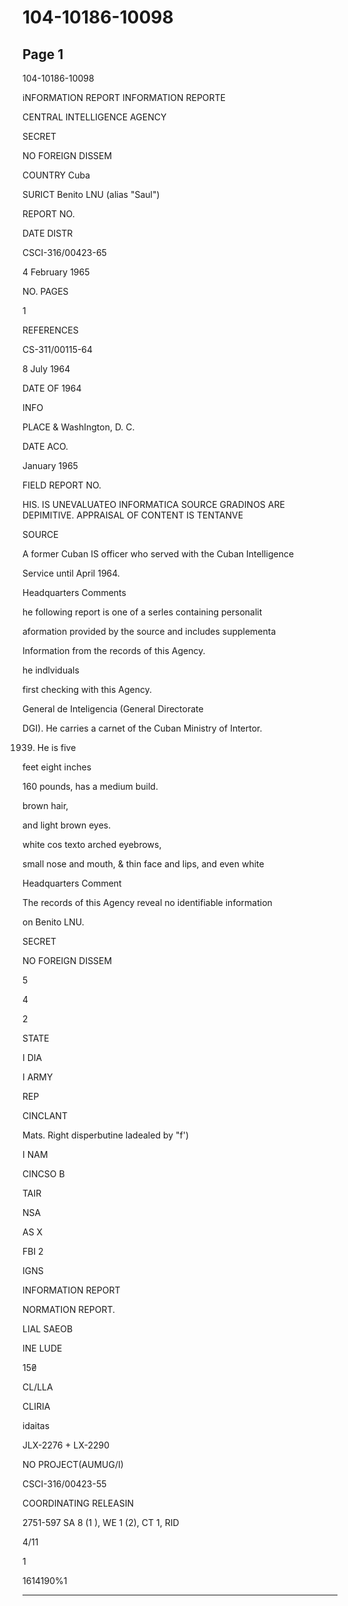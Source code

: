 # 104-10186-10098

## Page 1

104-10186-10098

iNFORMATION REPORT INFORMATION REPORTE

CENTRAL INTELLIGENCE AGENCY

SECRET

NO FOREIGN DISSEM

COUNTRY Cuba

SURICT Benito LNU (alias "Saul")

REPORT NO.

DATE DISTR

CSCI-316/00423-65

4 February 1965

NO. PAGES

1

REFERENCES

CS-311/00115-64

8 July 1964

DATE OF 1964

INFO

PLACE & WashIngton, D. C.

DATE ACO.

January 1965

FIELD REPORT NO.

HIS. IS UNEVALUATEO INFORMATICA SOURCE GRADINOS ARE DEPIMITIVE. APPRAISAL OF CONTENT IS TENTANVE

SOURCE

A former Cuban IS officer who served with the Cuban Intelligence

Service until April 1964.

Headquarters Comments

he following report is one of a serles containing personalit

aformation provided by the source and includes supplementa

Information from the records of this Agency.

he indlviduals

first checking with this Agency.

General de Inteligencia (General Directorate

DGI). He carries a carnet of the Cuban Ministry of Intertor.

1939. He is five

feet eight inches

160 pounds, has a medium build.

brown hair,

and light brown eyes.

white cos texto arched eyebrows,

small nose and mouth, & thin face and lips, and even white

Headquarters Comment

The records of this Agency reveal no identifiable information

on Benito LNU.

SECRET

NO FOREIGN DISSEM

5

4

2

STATE

I DIA

I ARMY

REP

CINCLANT

Mats. Right disperbutine ladealed by "f')

I NAM

CINCSO B

TAIR

NSA

AS X

FBI 2

IGNS

INFORMATION REPORT

NORMATION REPORT.

LIAL SAEOB

INE LUDE

15₴

CL/LLA

CLIRIA

idaitas

JLX-2276 + LX-2290

NO PROJECT(AUMUG/I)

CSCI-316/00423-55

COORDINATING RELEASIN

2751-597 SA 8 (1 ), WE 1 (2), CT 1, RID

4/11

1

1614190%1

---

